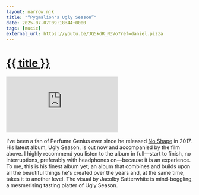 ```yaml
---
layout: narrow.njk
title: "“Pygmalion's Ugly Season”"
date: 2025-07-07T09:18:44+0000
tags: [music]
external_url: https://youtu.be/JQ5kdR_N3Vo?ref=daniel.pizza
---
```


<h1><a href="{{ external_url }}">{{ title }}</a></h1>

<div class="mt-7 relative w-full pb-[56.25%] overflow-hidden">
  <iframe
    class="absolute top-0 left-0 w-full h-full"
    src="https://www.youtube-nocookie.com/embed/JQ5kdR_N3Vo?si=l6-vV_wUdbQdaT9w&amp;controls=0"
    title="YouTube video player"
    frameborder="0"
    allow="accelerometer; autoplay; clipboard-write; encrypted-media; gyroscope; picture-in-picture; web-share"
    referrerpolicy="strict-origin-when-cross-origin"
    allowfullscreen>
  </iframe>
</div>

I've been a fan of Perfume Genius ever since he released [No Shape](https://open.spotify.com/album/4XUbE270OEh8WacgMyamyF?si=bplV6ADrTpeKOi0VRuoZrQ&ref=daniel.pizza "No Shape on Spotify") in 2017. His latest album, Ugly Season, is out now and accompanied by the film above. I highly recommend you listen to the album in full—start to finish, no interruptions, preferably with headphones on—because it is an experience. To me, this is his finest album yet; an album that combines and builds upon all the beautiful things he's created over the years and, at the same time, takes it to another level. The visual by Jacolby Satterwhite is mind-boggling, a mesmerising tasting platter of Ugly Season.
